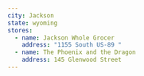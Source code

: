```yaml
---
city: Jackson
state: wyoming
stores:
  - name: Jackson Whole Grocer
    address: "1155 South US-89 "
  - name: The Phoenix and the Dragon
    address: 145 Glenwood Street
---
```

